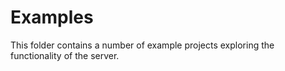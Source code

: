 # Examples

This folder contains a number of example projects exploring the functionality
of the server.
